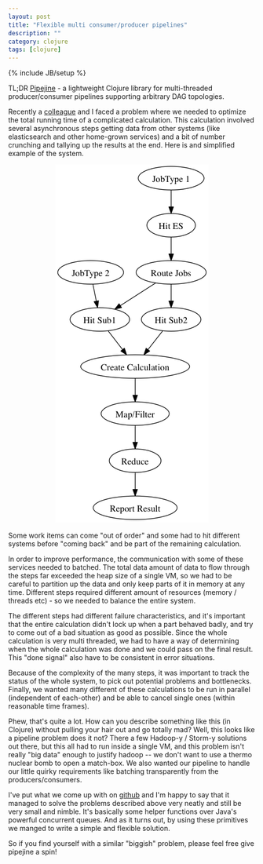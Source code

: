```yaml
---
layout: post
title: "Flexible multi consumer/producer pipelines"
description: ""
category: clojure
tags: [clojure]
---
```

{% include JB/setup %}

TL;DR [Pipejine](https://github.com/martintrojer/pipejine) - a lightweight Clojure library for multi-threaded producer/consumer pipelines supporting arbitrary DAG topologies.

Recently a [colleague](https://twitter.com/jonpither) and I faced a problem where we needed to optimize the total running time of a complicated calculation. This calculation involved several asynchronous steps getting data from other systems (like elasticsearch and other home-grown services) and a bit of number crunching and tallying up the results at the end. Here is and simplified example of the system.

<p align="center"><img src="/assets/images/pipejine/pipe.png"></p>

Some work items can come "out of order" and some had to hit different systems before "coming back" and be part of the remaining calculation.

In order to improve performance, the communication with some of these services needed to batched. The total data amount of data to flow through the steps far exceeded the heap size of a single VM, so we had to be careful to partition up the data and only keep parts of it in memory at any time. Different steps required different amount of resources (memory / threads etc) - so we needed to balance the entire system.

The different steps had different failure characteristics, and it's important that the entire calculation didn't lock up when a part behaved badly, and try to come out of a bad situation as good as possible. Since the whole calculation is very multi threaded, we had to have a way of determining when the whole calculation was done and we could pass on the final result. This "done signal" also have to be consistent in error situations.

Because of the complexity of the many steps, it was important to track the status of the whole system, to pick out potential problems and bottlenecks. Finally, we wanted many different of these calculations to be run in parallel (independent of each-other) and be able to cancel single ones (within reasonable time frames).

Phew, that's quite a lot. How can you describe something like this (in Clojure) without pulling your hair out and go totally mad? Well, this looks like a pipeline problem does it not? There a few Hadoop-y / Storm-y solutions out there, but this all had to run inside a single VM, and this problem isn't really "big data" enough to justify hadoop -- we don't want to use a thermo nuclear bomb to open a match-box. We also wanted our pipeline to handle our little quirky requirements like batching transparently from the producers/consumers.

I've put what we come up with on [github](https://github.com/martintrojer/pipejine/) and I'm happy to say that it managed to solve the problems described above very neatly and still be very small and nimble. It's basically some helper functions over Java's powerful concurrent queues. And as it turns out, by using these primitives we manged to write a simple and flexible solution.

So if you find yourself with a similar "biggish" problem, please feel free give pipejine a spin!
